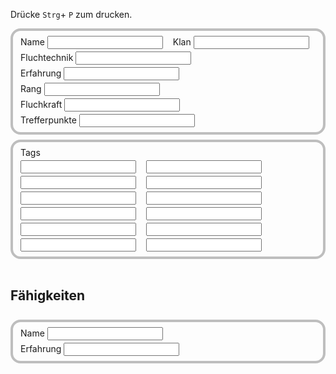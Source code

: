 Drücke `Strg`+ `P` zum drucken.

<div class="character-sheet">
  <div>
    <label>Name <input type="text" /></label>
    <label>Klan <input type="text" /></label>
    <label>Fluchtechnik <input type="text" /></label>
    <label>Erfahrung <input type="text" /></label>
    <label>Rang <input type="text" /></label>
    <label>Fluchkraft <input type="text" /></label>
    <label>Trefferpunkte <input type="text" /></label>
  </div>
  <div>
    <label style="width: 100%">Tags</label>
    <input type="text" />
    <input type="text" />
    <input type="text" />
    <input type="text" />
    <input type="text" />
    <input type="text" />
    <input type="text" />
    <input type="text" />
    <input type="text" />
    <input type="text" />
    <input type="text" />
    <input type="text" />
  </div>
</div>
<br />
<div class="jujutsu">
  <h2>Fähigkeiten</h2>
  <div>
    <label>Name <input type="text" /></label>
    <label>Erfahrung <input type="text" /></label>
  </div>
</div>

<style>
  @media print {
    .character-sheet {
      max-height: 100vh !important;
    }

    br {
      page-break-before: always;
      height: 0;
    }

    .markdown-body > p,
    .markdown-body > h1,
    .markdown-body > .footer {
      display: none !important;
      visibility: collapse !important;
    }
  }

  .character-sheet {
    display: flex;
    flex-direction: column;
    gap: 0.5rem;
  }

  .character-sheet > div,
  .jujutsu > div {
    page-break-inside: avoid;
    border: 4px solid #00000040;
    border-radius: 1rem;
    padding: 0.5rem 0.75rem;
    display: flex;
    gap: 0.25rem 1rem;
    flex-direction: row;
    flex-wrap: wrap;
  }

  .character-sheet > div p {
    margin: 0.2rem 0;
  }

  .jujutsu {
    display: flex;
    flex-direction: column;
    gap: 0.5rem;
    margin: 0 auto;
  }
</style>
